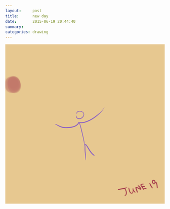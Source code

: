 ```yaml
---
layout:     post
title:      new day
date:       2015-06-19 20:44:40
summary:    
categories: drawing
---
```

![new day](/images/_diary/new-day.png "Woke up early. Done nothing.")